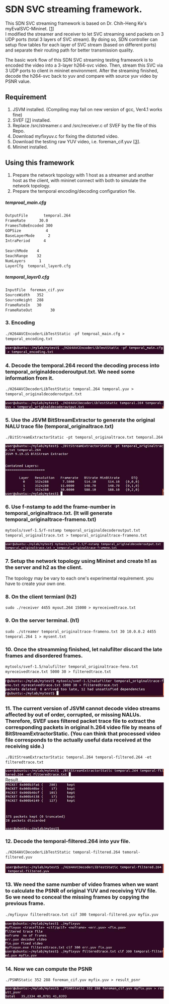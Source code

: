 # SDN SVC streaming framework.

This SDN SVC streaming framework is based on Dr. Chih-Heng Ke's myEvalSVC-Mininet. [[1]]  
I modified the streamer and receiver to let SVC streaming send packets on 3 UDP ports (total 3 layers of SVC stream). By doing so, SDN controller can setup flow tables for each layer of SVC stream (based on different ports) and separate their routing path for better transmission quality.

The basic work flow of this SDN SVC streaming testing framework is to encoded the video into a 3-layer h264-svc video. Then, stream this SVC via 3 UDP ports to client in mininet environment. After the streaming finished, decode the h264-svc back to yuv and compare with source yuv video by PSNR value.

## Requirement
1. JSVM installed. (Compiling may fail on new version of gcc, Ver4.1 works fine)
2. SVEF [[2]] installed.
3. Replace /src/streamer.c and /src/receiver.c of SVEF by the file of this Repo.
4. Download myfixyuv.c for fixing the distorted video.
5. Download the testing raw YUV video, i.e. foreman_cif.yuv [[3]].
6. Mininet installed.


  [1]: http://csie.nqu.edu.tw/smallko/sdn/myEvalSVC-Mininet.htm
  [2]: https://github.com/netgroup/svef
  [3]: http://dcmc.ee.ncku.edu.tw/~wjh94m/YUVplayer/Foreman_cif.yuv

## Using this framework
1. Prepare the network topology with 1 host as a streamer and another host as the client, with mininet connect with both to simulate the network topology.
2. Prepare the temporal encoding/decoding configuration file.

##### temproal_main.cfg
	OutputFile       temporal.264
	FrameRate      30.0
	FramesToBeEncoded 300
	GOPSize           4
	BaseLayerMode      2
	IntraPeriod      4
	 
	SearchMode    4
	SeachRange    32
	NumLayers      1
	LayerCfg  temporal_layer0.cfg

##### temporal_layer0.cfg
	InputFile  foreman_cif.yuv
	SourceWidth   352
	SourceHeight  288
	FrameRateIn   30
	FrameRateOut        30

### 3. Encoding

```
./H264AVCEncoderLibTestStatic -pf temproal_main.cfg > temporal_encoding.txt
```
![Alt text](/docs/images/image002.jpg)


### 4. Decode the temporal.264 record the decoding process into temporal_originaldecoderoutput.txt. We need some information from it.
```
./H264AVCDecoderLibTestStatic temporal.264 temporal.yuv > temporal_originaldecoderoutput.txt
```
![Alt text](/docs/images/image003.jpg)

### 5. Use the JSVM BitStreamExtractor to generate the original NALU trace file (temporal_originaltrace.txt)
```
./BitStreamExtractorStatic -pt temporal_originaltrace.txt temporal.264
```
![Alt text](/docs/images/image006.jpg)

### 6.   Use f-nstamp to add the frame-number in temporal_originaltrace.txt. (It will generate temporal_originaltrace-frameno.txt)
```
mytools/svef-1.5/f-nstamp temporal_originaldecoderoutput.txt temporal_originaltrace.txt > temporal_originaltrace-frameno.txt
```
![Alt text](/docs/images/image007.jpg)

### 7.  Setup the network topology using Mininet and create h1 as the server and h2 as the client.
The topology may be vary to each one's experimental requirement. you have to create your own one.

### 8. On the client termianl (h2)
```
sudo ./receiver 4455 myout.264 15000 > myreceivedtrace.txt
```


### 9. On the server terminal. (h1)
```
sudo ./streamer temporal_originaltrace-frameno.txt 30 10.0.0.2 4455 temporal.264 1 > mysent.txt
```

### 10. Once the streamming finished, let nalufilter discard the late frames and disordered frames.
```
mytools/svef-1.5/nalufilter temporal_originaltrace-feno.txt myreceivedtrace.txt 5000 30 > filteredtrace.txt
```
![Alt text](/docs/images/image014.jpg)

### 11. The current version of JSVM cannot decode video streams affected by out of order, corrupted, or missing NALUs. Therefore, SVEF uses filtered packet trace file to extract the corresponding packets in original h.264 video file by means of BitStreamExtractorStatic. (You can think that processed video file corresponds to the actually useful data received at the receiving side.)
```
./BitStreamExtractorStatic temporal.264 temporal-filtered.264 -et filteredtrace.txt
```
![Alt text](/docs/images/image018.jpg)  
Result...  
![Alt text](/docs/images/image020.jpg)

### 12. Decode the temporal-filtered.264 into yuv file.
```
./H264AVCDecoderLibTestStatic temporal-filtered.264 temoral-filtered.yuv
```
![Alt text](/docs/images/image026.jpg)

### 13. We need the same number of video frames when we want to calculate the PSNR of original YUV and receiving YUV file. So we need to conceal the missing frames by copying the previous frame.
```
./myfixyuv filteredtrace.txt cif 300 temporal-filtered.yuv myfix.yuv
```
![Alt text](/docs/images/image027.jpg)

### 14. Now we can compute the PSNR
```
./PSNRStatic 352 288 foreman_cif.yuv myfix.yuv > result_psnr
```
![Alt text](/docs/images/image029.jpg)
